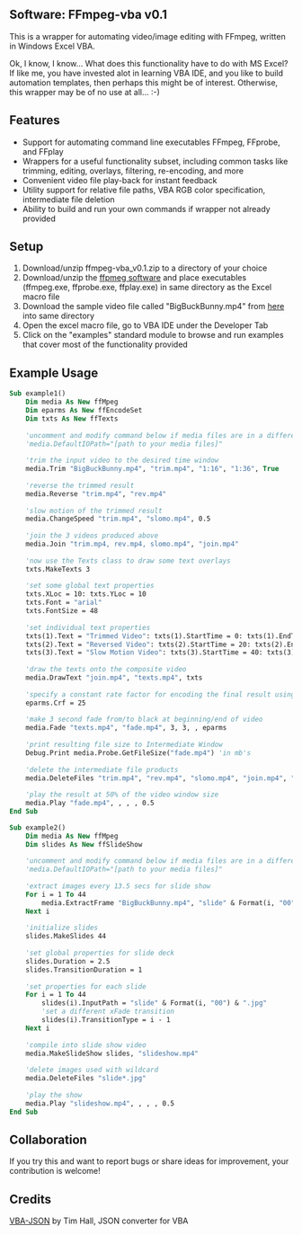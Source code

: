 ## Software: FFmpeg-vba v0.1

This is a wrapper for automating video/image editing with FFmpeg, written in Windows Excel VBA.

Ok, I know, I know... What does this functionality have to do with MS Excel? If like me, you have invested alot in learning VBA IDE, and you like to build automation templates, then perhaps this might be of interest. Otherwise, this wrapper may be of no use at all... :-)

## Features

- Support for automating command line executables FFmpeg, FFprobe, and FFplay 
- Wrappers for a useful functionality subset, including common tasks like trimming, editing, overlays, filtering, re-encoding, and more
- Convenient video file play-back for instant feedback
- Utility support for relative file paths, VBA RGB color specification, intermediate file deletion
- Ability to build and run your own commands if wrapper not already provided

## Setup

1) Download/unzip ffmpeg-vba_v0.1.zip to a directory of your choice
2) Download/unzip the [ffpmeg software](https://ffmpeg.org/download.html) and place executables (ffmpeg.exe, ffprobe.exe, ffplay.exe) in same directory as the Excel macro file
3) Download the sample video file called "BigBuckBunny.mp4" from [here](http://commondatastorage.googleapis.com/gtv-videos-bucket/sample/BigBuckBunny.mp4) into same directory
4) Open the excel macro file, go to VBA IDE under the Developer Tab
5) Click on the "examples" standard module to browse and run examples that cover most of the functionality provided

## Example Usage

```vb
Sub example1()
    Dim media As New ffMpeg
    Dim eparms As New ffEncodeSet
    Dim txts As New ffTexts
    
    'uncomment and modify command below if media files are in a different loc than this Excel file
    'media.DefaultIOPath="[path to your media files]"
    
    'trim the input video to the desired time window
    media.Trim "BigBuckBunny.mp4", "trim.mp4", "1:16", "1:36", True
    
    'reverse the trimmed result
    media.Reverse "trim.mp4", "rev.mp4"
    
    'slow motion of the trimmed result
    media.ChangeSpeed "trim.mp4", "slomo.mp4", 0.5
    
    'join the 3 videos produced above
    media.Join "trim.mp4, rev.mp4, slomo.mp4", "join.mp4"
    
    'now use the Texts class to draw some text overlays
    txts.MakeTexts 3
    
    'set some global text properties
    txts.XLoc = 10: txts.YLoc = 10
    txts.Font = "arial"
    txts.FontSize = 48
    
    'set individual text properties
    txts(1).Text = "Trimmed Video": txts(1).StartTime = 0: txts(1).EndTime = 20
    txts(2).Text = "Reversed Video": txts(2).StartTime = 20: txts(2).EndTime = 40
    txts(3).Text = "Slow Motion Video": txts(3).StartTime = 40: txts(3).EndTime = 80
    
    'draw the texts onto the composite video
    media.DrawText "join.mp4", "texts.mp4", txts
    
    'specify a constant rate factor for encoding the final result using EncodeSet class
    eparms.Crf = 25
    
    'make 3 second fade from/to black at beginning/end of video
    media.Fade "texts.mp4", "fade.mp4", 3, 3, , eparms
    
    'print resulting file size to Intermediate Window
    Debug.Print media.Probe.GetFileSize("fade.mp4") 'in mb's
    
    'delete the intermediate file products
    media.DeleteFiles "trim.mp4", "rev.mp4", "slomo.mp4", "join.mp4", "texts.mp4"
    
    'play the result at 50% of the video window size
    media.Play "fade.mp4", , , , 0.5
End Sub
```
```vb
Sub example2()
    Dim media As New ffMpeg
    Dim slides As New ffSlideShow
    
    'uncomment and modify command below if media files are in a different loc than this Excel file
    'media.DefaultIOPath="[path to your media files]"
    
    'extract images every 13.5 secs for slide show
    For i = 1 To 44
        media.ExtractFrame "BigBuckBunny.mp4", "slide" & Format(i, "00") & ".jpg", 13.5 * (i - 1) + 1
    Next i
    
    'initialize slides
    slides.MakeSlides 44
    
    'set global properties for slide deck
    slides.Duration = 2.5
    slides.TransitionDuration = 1
    
    'set properties for each slide
    For i = 1 To 44
        slides(i).InputPath = "slide" & Format(i, "00") & ".jpg"
        'set a different xFade transition
        slides(i).TransitionType = i - 1
    Next i
    
    'compile into slide show video
    media.MakeSlideShow slides, "slideshow.mp4"
    
    'delete images used with wildcard
    media.DeleteFiles "slide*.jpg"
    
    'play the show
    media.Play "slideshow.mp4", , , , 0.5
End Sub
```

## Collaboration

If you try this and want to report bugs or share ideas for improvement, your contribution is welcome!

## Credits

[VBA-JSON](https://github.com/VBA-tools/VBA-JSON) by Tim Hall, JSON converter for VBA
